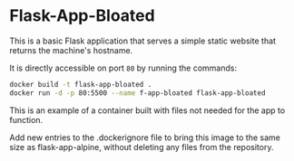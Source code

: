 # Flask-App-Bloated

This is a basic Flask application that serves a simple static website that returns the machine's hostname.

It is directly accessible on port `80` by running the commands:

```bash
docker build -t flask-app-bloated .
docker run -d -p 80:5500 --name f-app-bloated flask-app-bloated
```

This is an example of a container built with files not needed for the app to function.

Add new entries to the .dockerignore file to bring this image to the same size as flask-app-alpine, without deleting any files from the repository.